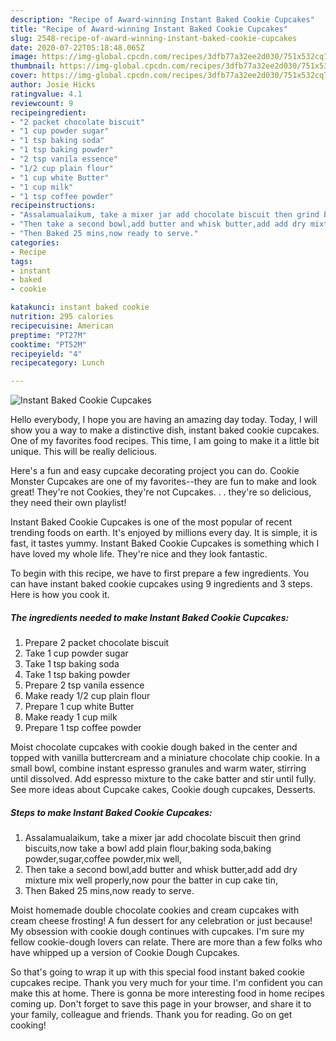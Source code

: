 ```yaml
---
description: "Recipe of Award-winning Instant Baked Cookie Cupcakes"
title: "Recipe of Award-winning Instant Baked Cookie Cupcakes"
slug: 2548-recipe-of-award-winning-instant-baked-cookie-cupcakes
date: 2020-07-22T05:18:48.065Z
image: https://img-global.cpcdn.com/recipes/3dfb77a32ee2d030/751x532cq70/instant-baked-cookie-cupcakes-recipe-main-photo.jpg
thumbnail: https://img-global.cpcdn.com/recipes/3dfb77a32ee2d030/751x532cq70/instant-baked-cookie-cupcakes-recipe-main-photo.jpg
cover: https://img-global.cpcdn.com/recipes/3dfb77a32ee2d030/751x532cq70/instant-baked-cookie-cupcakes-recipe-main-photo.jpg
author: Josie Hicks
ratingvalue: 4.1
reviewcount: 9
recipeingredient:
- "2 packet chocolate biscuit"
- "1 cup powder sugar"
- "1 tsp baking soda"
- "1 tsp baking powder"
- "2 tsp vanila essence"
- "1/2 cup plain flour"
- "1 cup white Butter"
- "1 cup milk"
- "1 tsp coffee powder"
recipeinstructions:
- "Assalamualaikum, take a mixer jar add chocolate biscuit then grind biscuits,now take a bowl add plain flour,baking soda,baking powder,sugar,coffee powder,mix well,"
- "Then take a second bowl,add butter and whisk butter,add add dry mixture mix well properly,now pour the batter in cup cake tin,"
- "Then Baked 25 mins,now ready to serve."
categories:
- Recipe
tags:
- instant
- baked
- cookie

katakunci: instant baked cookie 
nutrition: 295 calories
recipecuisine: American
preptime: "PT27M"
cooktime: "PT52M"
recipeyield: "4"
recipecategory: Lunch

---
```



![Instant Baked Cookie Cupcakes](https://img-global.cpcdn.com/recipes/3dfb77a32ee2d030/751x532cq70/instant-baked-cookie-cupcakes-recipe-main-photo.jpg)

Hello everybody, I hope you are having an amazing day today. Today, I will show you a way to make a distinctive dish, instant baked cookie cupcakes. One of my favorites food recipes. This time, I am going to make it a little bit unique. This will be really delicious.

Here&#39;s a fun and easy cupcake decorating project you can do. Cookie Monster Cupcakes are one of my favorites--they are fun to make and look great! They&#39;re not Cookies, they&#39;re not Cupcakes. . . they&#39;re so delicious, they need their own playlist!

Instant Baked Cookie Cupcakes is one of the most popular of recent trending foods on earth. It's enjoyed by millions every day. It is simple, it is fast, it tastes yummy. Instant Baked Cookie Cupcakes is something which I have loved my whole life. They're nice and they look fantastic.


To begin with this recipe, we have to first prepare a few ingredients. You can have instant baked cookie cupcakes using 9 ingredients and 3 steps. Here is how you cook it.

<!--inarticleads1-->

##### The ingredients needed to make Instant Baked Cookie Cupcakes:

1. Prepare 2 packet chocolate biscuit
1. Take 1 cup powder sugar
1. Take 1 tsp baking soda
1. Take 1 tsp baking powder
1. Prepare 2 tsp vanila essence
1. Make ready 1/2 cup plain flour
1. Prepare 1 cup white Butter
1. Make ready 1 cup milk
1. Prepare 1 tsp coffee powder


Moist chocolate cupcakes with cookie dough baked in the center and topped with vanilla buttercream and a miniature chocolate chip cookie. In a small bowl, combine instant espresso granules and warm water, stirring until dissolved. Add espresso mixture to the cake batter and stir until fully. See more ideas about Cupcake cakes, Cookie dough cupcakes, Desserts. 

<!--inarticleads2-->

##### Steps to make Instant Baked Cookie Cupcakes:

1. Assalamualaikum, take a mixer jar add chocolate biscuit then grind biscuits,now take a bowl add plain flour,baking soda,baking powder,sugar,coffee powder,mix well,
1. Then take a second bowl,add butter and whisk butter,add add dry mixture mix well properly,now pour the batter in cup cake tin,
1. Then Baked 25 mins,now ready to serve.


Moist homemade double chocolate cookies and cream cupcakes with cream cheese frosting! A fun dessert for any celebration or just because! My obsession with cookie dough continues with cupcakes. I&#39;m sure my fellow cookie-dough lovers can relate. There are more than a few folks who have whipped up a version of Cookie Dough Cupcakes. 

So that's going to wrap it up with this special food instant baked cookie cupcakes recipe. Thank you very much for your time. I'm confident you can make this at home. There is gonna be more interesting food in home recipes coming up. Don't forget to save this page in your browser, and share it to your family, colleague and friends. Thank you for reading. Go on get cooking!
